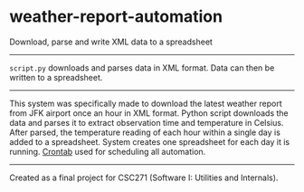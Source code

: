 # weather-report-automation
Download, parse and write XML data to a spreadsheet

---

`script.py` downloads and parses data in XML format. Data can then be written to a spreadsheet.

---

This system was specifically made to download the latest weather report from JFK airport once an hour in XML format. Python script downloads the data and parses it to extract observation time and temperature in Celsius. After parsed, the temperature reading of each hour within a single day is added to a spreadsheet. System creates one spreadsheet for each day it is running. [Crontab](http://crontab.org/) used for scheduling all automation.

---

Created as a final project for CSC271 (Software I: Utilities and Internals).
